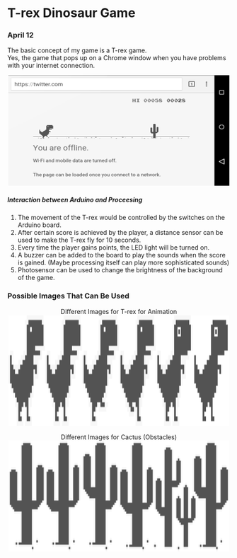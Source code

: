 # T-rex Dinosaur Game

### April 12
The basic concept of my game is a T-rex game. <br>
Yes, the game that pops up on a Chrome window when you have problems with your internet connection. <br>

<p align="center">
  <img src="model.png" width="500" height="250"><br>
</p>

##### Interaction between Arduino and Proceesing

1. The movement of the T-rex would be controlled by the switches on the Arduino board.
2. After certain score is achieved by the player, a distance sensor can be used to make the T-rex fly for 10 seconds.
3. Every time the player gains points, the LED light will be turned on.
4. A buzzer can be added to the board to play the sounds when the score is gained. (Maybe processing itself can play more sophisticated sounds)
5. Photosensor can be used to change the brightness of the background of the game.

### Possible Images That Can Be Used

<p align="center">
  Different Images for T-rex for Animation
  <img src="t-rex.png" width="500" height="250"><br>
</p>

<p align="center">
  Different Images for Cactus (Obstacles)
  <img src="cactus.png" width="500" height="250"><br>
</p>
